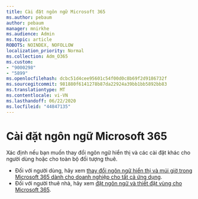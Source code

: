 ```yaml
---
title: Cài đặt ngôn ngữ Microsoft 365
ms.author: pebaum
author: pebaum
manager: mnirkhe
ms.audience: Admin
ms.topic: article
ROBOTS: NOINDEX, NOFOLLOW
localization_priority: Normal
ms.collection: Adm_O365
ms.custom:
- "9000298"
- "5899"
ms.openlocfilehash: dcbc51d4cee95601c54f00d0c8b69f2d9186732f
ms.sourcegitcommit: 981880f6141278b87da22924a39bb1bb5892bb83
ms.translationtype: MT
ms.contentlocale: vi-VN
ms.lasthandoff: 06/22/2020
ms.locfileid: "44847135"
---
```

# <a name="microsoft-365-language-settings"></a>Cài đặt ngôn ngữ Microsoft 365

Xác định nếu bạn muốn thay đổi ngôn ngữ hiển thị và các cài đặt khác cho người dùng hoặc cho toàn bộ đối tượng thuê.

- Đối với người dùng, hãy xem [thay đổi ngôn ngữ hiển thị và múi giờ trong Microsoft 365 dành cho doanh nghiệp cho tất cả ứng dụng](https://support.microsoft.com/office/6f238bff-5252-441e-b32b-655d5d85d15b).
- Đối với người thuê nhà, hãy xem [đặt ngôn ngữ và thiết đặt vùng cho Microsoft 365](https://docs.microsoft.com/office365/troubleshoot/access-management/set-language-and-region).
